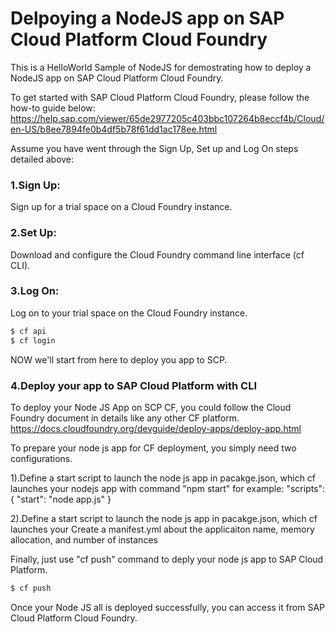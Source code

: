 # Delpoying a NodeJS app on SAP Cloud Platform Cloud Foundry
This is a HelloWorld Sample of NodeJS for demostrating how to deploy a NodeJS app on SAP Cloud Platform Cloud Foundry.

To get started with SAP Cloud Platform Cloud Foundry, please follow the how-to guide below:
https://help.sap.com/viewer/65de2977205c403bbc107264b8eccf4b/Cloud/en-US/b8ee7894fe0b4df5b78f61dd1ac178ee.html

Assume you have went through the Sign Up, Set up and Log On steps detailed above: 

### 1.Sign Up: 
Sign up for a trial space on a Cloud Foundry instance.

### 2.Set Up:
Download and configure the Cloud Foundry command line interface (cf CLI).

### 3.Log On: 
Log on to your trial space on the Cloud Foundry instance.
```sh
$ cf api
$ cf login
```
NOW we'll start from here to deploy you app to SCP.

### 4.Deploy your app to SAP Cloud Platform with CLI

To deploy your Node JS App on SCP CF, you could follow the Cloud Foundry document in details like any other CF platform.
https://docs.cloudfoundry.org/devguide/deploy-apps/deploy-app.html

To prepare your node js app for CF deployment, you simply need two configurations.

1).Define a start script to launch the node js app in pacakge.json, which cf launches your nodejs app with command "npm start"
for example:
"scripts": 
    {
        "start": "node app.js"
    }

2).Define a start script to launch the node js app in pacakge.json, which cf launches your Create a manifest.yml about the applicaiton name, memory allocation, and number of instances

Finally, just use "cf push" command to deply your node js app to SAP Cloud Platform.
```sh
$ cf push
```

Once your Node JS all is deployed successfully, you can access it from SAP Cloud Platform Cloud Foundry.